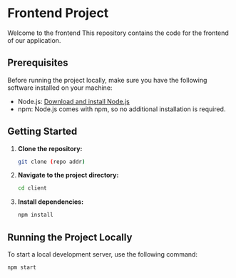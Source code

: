 # Frontend Project

Welcome to the frontend  This repository contains the code for the frontend of our application.

## Prerequisites

Before running the project locally, make sure you have the following software installed on your machine:

- Node.js: [Download and install Node.js](https://nodejs.org/)
- npm: Node.js comes with npm, so no additional installation is required.

## Getting Started

1. **Clone the repository:**

    ```bash
    git clone (repo addr)
    ```

2. **Navigate to the project directory:**

    ```bash
    cd client
    ```

3. **Install dependencies:**

    ```bash
    npm install
    ```

## Running the Project Locally

To start a local development server, use the following command:

```bash
npm start
    
